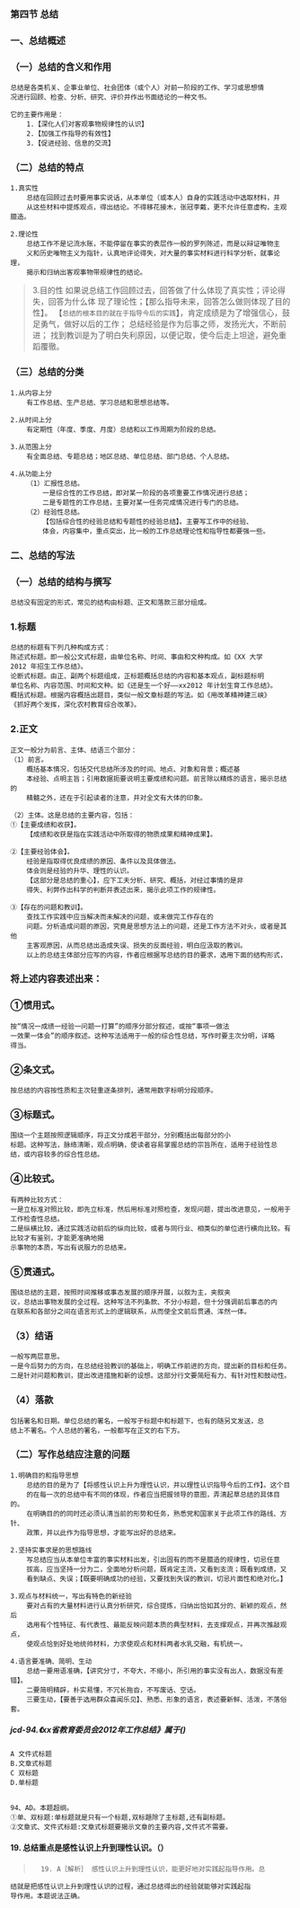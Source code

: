 ### 第四节 总结
### 一、总结概述
### （一）总结的含义和作用
    总结是各类机关、企事业单位、社会团体（或个人）对前一阶段的工作、学习或思想情
    况进行回顾、检查、分析、研究、评价并作出书面结论的一种文书。
    
    它的主要作用是：
        1.【深化人们对客观事物规律性的认识】
        2.【加强工作指导的有效性】
        3.【促进经验、信息的交流】
        
### （二）总结的特点
    1.真实性
        总结在回顾过去时要用事实说话，从本单位（或本人）自身的实践活动中选取材料，并
        从这些材料中提炼观点，得出结论。不得移花接木，张冠李戴，更不允许任意虚构，主观臆造。
        
    2.理论性
        总结工作不是记流水账，不能停留在事实的表层作一般的罗列陈述，而是以辩证唯物主
        义和历史唯物主义为指针，认真地评论得失，对大量的事实材料进行科学分析，就事论理，
        揭示和归纳出客观事物带规律性的结论。
        
>   3.目的性
        如果说总结工作回顾过去，回答做了什么体现了真实性；评论得失，回答为什么体
        现了理论性；【那么指导未来，回答怎么做则体现了目的性】。
        【`总结的根本目的就在于指导今后的实践`】，肯定成绩是为了增强信心，鼓足勇气，做好以后的工作；
        总结经验是作为后事之师，发扬光大，不断前进；
        找到教训是为了明白失利原因，以便记取，使今后走上坦途，避免重蹈覆徹。
        
### （三）总结的分类
    1.从内容上分
        有工作总结、生产总结、学习总结和思想总结等。
        
    2.从时间上分
        有定期性（年度、季度、月度）总结和以工作周期为阶段的总结。
        
    3.从范围上分
        有全面总结、专题总结；地区总结、单位总结、部门总结、个人总结。
        
    4.从功能上分
        （1）汇报性总结。
            一是综合性的工作总结，即对某一阶段的各项重要工作情况进行总结；
            二是专题性的工作总结，主要对某一任务完成情况进行专门的总结。
        （2）经验性总结。
            【包括综合性的经验总结和专题性的经验总结】。主要写工作中的经验、
            体会，内容集中，重点突出，比一般的工作总结理论性和指导性都要强一些。
            
### 二、总结的写法
### （一）总结的结构与撰写
    总结没有固定的形式，常见的结构由标题、正文和落款三部分组成。
    
### 1.标题
    总结的标题有下列几种构成方式：
    陈述式标题。即一般公文式标题，由单位名称、时间、事由和文种构成。如《XX 大学
    2012 年招生工作总结》。
    论断式标题。由正、副两个标题组成，正标题概括总结的内容和基本观点，副标题标明
    单位名称、内容范围、时间和文种。如《还是生一个好——xx2012 年计划生育工作总结》。
    概括式标题。根据内容概括出题目，类似一般文章标题的写法。如《用改革精神建三峡》
    《抓好两个发挥，深化农村教育综合改革》。
    
### 2.正文
    正文一般分为前言、主体、结语三个部分：
    （1）前言。
        概括基本情况，包括交代总结所涉及的时间、地点、对象和背景；概述基
        本经验、点明主旨；引用数据扼要说明主要成绩和问题。前言除以精炼的语言，揭示总结的
        精髓之外，还在于引起读者的注意，并对全文有大体的印象。
        
    （2）主体。这是总结的主要内容，包括：
    ①【主要成绩和收获】。
        【成绩和收获是指在实践活动中所取得的物质成果和精神成果】。
        
    ②【主要经验体会】。
        经验是指取得优良成绩的原因、条件以及具体做法。
        体会则是经验的升华、理性的认识。
        【这部分是总结的重心】，应下工夫分析、研究、概括，对经过事情的是非
        得失、利弊作出科学的判断并表述出来，揭示此项工作的规律性。
        
    ③【存在的问题和教训】。
        查找工作实践中应当解决而未解决的问题，或未做完工作存在的
        问题。分析造成问题的原因，究竟是思想方法上的问题，还是工作方法不对头，或者是其他
        主客观原因，从而总结出造成失误、损失的反面经验，明白应汲取的教训。
        以上的总结主体部分应写的内容，作者应根据写总结的目的要求，选用下面的结构形式，

### 将上述内容表述出来：
### ①惯用式。
    按“情况一成绩一经验一问题一打算”的顺序分部分叙述，或按“事项一做法
    一效果一体会”的顺序叙述。这种写法适用于一般的综合性总结，写作时要主次分明，详略
    得当。
    
### ②条文式。
    按总结的内容按性质和主次轻重逐条排列，通常用数字标明分段顺序。
    
### ③标题式。
    围绕一个主题按照逻辑顺序，将正文分成若干部分，分别概括出每部分的小
    标题。这种写法，脉络清晰，观点明确，使读者容易掌握总结的宗旨所在，适用于经验性总
    结，或内容较多的综合性总结。
    
### ④比较式。
    有两种比较方式：
    一是立标准对照比较，即先立标准，然后用标准对照检查，发现问题，提出改进意见，一般用于工作检查性总结。
    二是纵横比较，通过实践活动前后的纵向比较，或者与同行业、相类似的单位进行横向比较。有比较才有鉴别，才能更准确地揭
    示事物的本质，写出有说服力的总结来。
    
### ⑤贯通式。
    围绕总结的主题，按照时间推移或事态发展的顺序开展，以叙为主，夹叙夹
    议，总结出事物发展的全过程。这种写法不列条款、不分小标题，但十分强调前后事态的内
    在联系和各部分之间在语言形式上的逻辑联系，从而使全文前后贯通、浑然一体。
    
### （3）结语
    一般写两层意思。
    一是今后努力的方向，在总结经验教训的基础上，明确工作前进的方向，提出新的目标和任务。
    二是针对问题和教训，提出改进措施和新的设想。这部分行文要简短有力、有针对性和鼓动性。
    
### （4）落款
    包括署名和日期。单位总结的署名，一般写于标题中和标题下，也有的随另文发送，总
    结上不署名。个人总结的署名，一般都写在正文的右下方。
    
### （二）写作总结应注意的问题
    1.明确目的和指导思想
        总结的目的是为了【将感性认识上升为理性认识，并以理性认识指导今后的工作】。这个目
        的在每一次的总结中有不同的体现，作者应当把握领导的意图，弄清起草总结的具体目的。
        在明确目的的同时还必须认清当前的形势和任务，熟悉党和国家关于此项工作的路线、方针、
        政策，并以此作为指导思想，才能写出好的总结来。
        
    2.坚持实事求是的思想路线
        写总结应当从本单位丰富的事实材料出发，引出固有的而不是臆造的规律性，切忌任意
        拔高，应当坚持一分为二，全面地分析问题，既肯定主流，又看到支流；既看到成绩，又
        看到缺点、失误；【既要明确成功的经验，又要找到失误的教训，切忌片面性和绝对化。】
        
    3.观点与材料统一，写出有特色的新经验
        要对占有的大量材料进行认真分析研究，综合提炼，归纳出恰如其分的、新颖的观点，然后
        选用有个性特征、有代表性、最能反映问题本质的典型材料，去支撑观点，并再次推敲观点，
        使观点恰到好处地统帅材料，力求使观点和材料两者水乳交融，有机统一。
        
    4.语言要准确、简明、生动
        总结一要用语准确，【讲究分寸，不夸大，不缩小，所引用的事实没有出人，数据没有差错】。
        二要简明精辟，朴实易懂，不冗长拖沓，不写废话、空话。
        三要生动，【要善于选用群众喜闻乐见】、熟悉、形象的语言，表述要新鲜、活泼，不落俗套。
    


##### jcd-94.《xx省教育委员会2012年工作总结》属于()
    A 文件式标题
    B.文章式标题
    C 双标题
    D.单标题


    94、AD。本题超纲。
    ①单、双标题:单标题就是只有一个标题,双标題除了主标题,还有副标题。
    ②文章式、文件式标题:文章式标题要揭示文章的主要内容,文件式不需要。    


#### 19. 总结重点是感性认识上升到理性认识。（）
>       19. A［解析］ 感性认识上升到理性认识，能更好地对实践起指导作用。总
    结就是把感性认识上升到理性认识的过程，通过总结得出的经验就能够对实践起指
    导作用。本题说法正确。    
